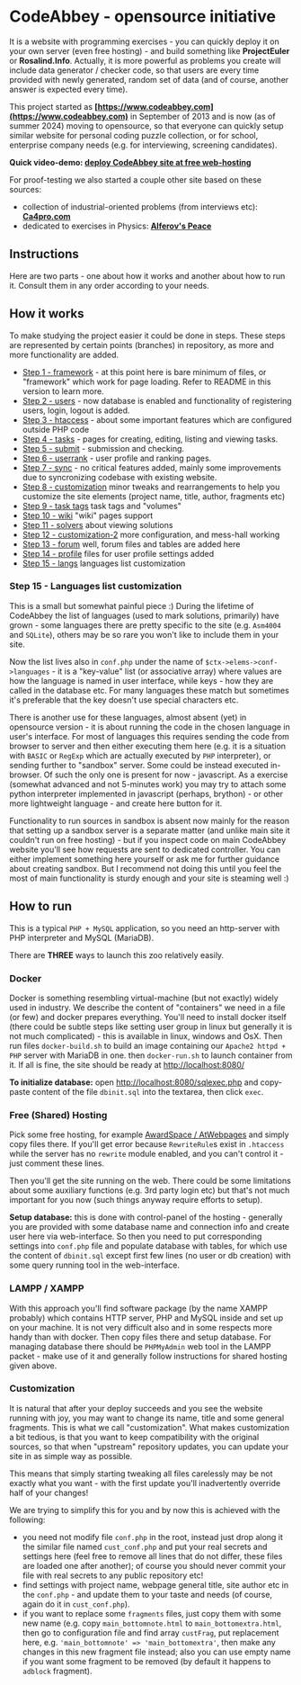 # CodeAbbey - opensource initiative

It is a website with programming exercises - you can quickly deploy it on your own server (even free hosting) - and
build something like **ProjectEuler** or **Rosalind.Info**. Actually, it is more powerful as problems you create
will include data generator / checker code, so that users are every time provided with newly generated, random set
of data (and of course, another answer is expected every time).

This project started as **[https://www.codeabbey.com](https://www.codeabbey.com)**
in September of 2013 and is now (as of summer 2024) moving to opensource, so that everyone can quickly setup
similar website for personal coding puzzle collection, or for school, enterprise company needs (e.g. for
interviewing, screening candidates).

**Quick video-demo: [deploy CodeAbbey site at free web-hosting](https://www.youtube.com/watch?v=ayjzFg8T1eQ)**

For proof-testing we also started a couple other site based on these sources:

- collection of industrial-oriented problems (from interviews etc): **[Ca4pro.com](https://ca4pro.com)**
- dedicated to exercises in Physics: **[Alferov's Peace](https://alferovs-peace.sourceforge.net)**

## Instructions

Here are two parts - one about how it works and another about how to run it. Consult them in any order according
to your needs.

## How it works

To make studying the project easier it could be done in steps. These steps are represented
by certain points (branches) in repository, as more and more functionality are added.

- [Step 1 - framework](https://github.com/CodeAbbey/src/tree/v0.1-framework) - at this point
    here is bare minimum of files, or "framework" which work for page loading. Refer to README
    in this version to learn more.
- [Step 2 - users](https://github.com/CodeAbbey/src/tree/v0.2-users) - now database is enabled
    and functionality of registering users, login, logout is added.
- [Step 3 - htaccess](https://github.com/CodeAbbey/src/tree/v0.3-htaccess) - about some important
    features which are configured outside PHP code
- [Step 4 - tasks](https://github.com/CodeAbbey/src/tree/v0.4-tasks) - pages for creating, editing,
    listing and viewing tasks.
- [Step 5 - submit](https://github.com/CodeAbbey/src/tree/v0.5-submit) - submission and checking.
- [Step 6 - userrank](https://github.com/CodeAbbey/src/tree/v0.6-userrank) - user profile and ranking pages.
- [Step 7 - sync](https://github.com/CodeAbbey/src/tree/v0.7-sync) - no critical features added,
    mainly some improvements due to syncronizing codebase with existing website.
- [Step 8 - customization](https://github.com/CodeAbbey/src/tree/v0.8-customization) minor tweaks and
    rearrangements to help you customize the site elements (project name, title, author, fragments etc)
- [Step 9 - task tags](https://github.com/CodeAbbey/src/tree/v0.9-tags) task tags and "volumes"
- [Step 10 - wiki](https://github.com/CodeAbbey/src/tree/v0.10-wiki) "wiki" pages support
- [Step 11 - solvers](https://github.com/CodeAbbey/src/tree/v0.11-solvers) about viewing solutions
- [Step 12 - customization-2](https://github.com/CodeAbbey/src/tree/v0.12-cust2) more configuration, and mess-hall working
- [Step 13 - forum](https://github.com/CodeAbbey/src/tree/v0.13-forum) well, forum files and tables are added here
- [Step 14 - profile](https://github.com/CodeAbbey/src/tree/v0.14-profile) files for user profile settings added
- [Step 15 - langs](https://github.com/CodeAbbey/src/tree/v0.15-langs) languages list customization

### Step 15 - Languages list customization

This is a small but somewhat painful piece :) During the lifetime of CodeAbbey the list of languages (used to mark solutions, primarily) have grown - some languages there are pretty specific
to the site (e.g. `Asm4004` and `SQLite`), others may be so rare you won't like to include them
in your site.

Now the list lives also in `conf.php` under the name of `$ctx->elems->conf->languages` - it is
a "key-value" list (or associative array) where values are how the language is named in user 
interface, while keys - how they are called in the database etc. For many languages these match
but sometimes it's preferable that the key doesn't use special characters etc.

There is another use for these languages, almost absent (yet) in opensource version - it is about
running the code in the chosen language in user's interface. For most of languages this requires
sending the code from browser to server and then either executing them here (e.g. it is a situation
with `BASIC` or `RegExp` which are actually executed by `PHP` interpreter), or sending further
to "sandbox" server. Some could be instead executed in-browser. Of such the only one is present
for now - javascript. As a exercise (somewhat advanced and not 5-minutes work) you may try to
attach some python interpreter implemented in javascript (perhaps, brython) - or other more
lightweight language - and create here button for it.

Functionality to run sources in sandbox is absent now mainly for the reason that setting up a
sandbox server is a separate matter (and unlike main site it couldn't run on free hosting) - but
if you inspect code on main CodeAbbey website you'll see how requests are sent to dedicated
controller. You can either implement something here yourself or ask me for further guidance about
creating sandbox. But I recommend not doing this until you feel the most of main functionality is
sturdy enough and your site is steaming well :)

## How to run

This is a typical `PHP + MySQL` application, so you need an http-server with PHP interpreter and MySQL (MariaDB).

There are **THREE** ways to launch this zoo relatively easily.

### Docker

Docker is something resembling virtual-machine (but not exactly) widely used in industry. We describe
the content of "containers" we need in a file (or few) and docker prepares everything. You'll need to install
docker itself (there could be subtle steps like setting user group in linux but generally it is not much
complicated) - this is available in linux, windows and OsX. Then run files `docker-build.sh` to build an
image containing our `Apache2 httpd + PHP` server with MariaDB in one. then `docker-run.sh` to launch container
from it. If all is fine, the site should be ready at [http://localhost:8080/](http://localhost:8080)

**To initialize database:** open [http://localhost:8080/sqlexec.php](http://localhost:8080/sqlexec.php) and copy-paste content of the file `dbinit.sql` into the textarea, then click `exec`.

### Free (Shared) Hosting

Pick some free hosting, for example [AwardSpace / AtWebpages](https://www.awardspace.com/) and simply copy files there. If you'll get error because `RewriteRule`s exist in `.htaccess` while
the server has no `rewrite` module enabled, and you can't control it - just comment these lines.

Then you'll get the site running on the web. There could be some limitations about some auxiliary functions
(e.g. 3rd party login etc) but that's not much important for you now (such things anyway require efforts to setup).

**Setup database:** this is done with control-panel of the hosting - generally you are provided
with some database name and connection info and create user here via web-interface. So then you
need to put corresponding settings into `conf.php` file and populate database with tables, for
which use the content of `dbinit.sql` except first few lines (no user or db creation) with
some query running tool in the web-interface.

### LAMPP / XAMPP

With this approach you'll find software package (by the name XAMPP probably) which contains HTTP server, PHP and MySQL
inside and set up on your machine. It is not very difficult also and in some respects more handy than with docker.
Then copy files there and setup database. For managing database there should be `PHPMyAdmin`
web tool in the LAMPP packet - make use of it and generally follow instructions for
shared hosting given above.

### Customization

It is natural that after your deploy succeeds and you see the website running with joy, you may
want to change its name, title and some general fragments. This is what we call "customization".
What makes customization a bit tedious, is that you want to keep compatibility with the original
sources, so that when "upstream" repository updates, you can update your site in as simple way as
possible.

This means that simply starting tweaking all files carelessly may be not exactly what you want -
with the first update you'll inadvertently override half of your changes!

We are trying to simplify this for you and by now this is achieved with the following:

- you need not modify file `conf.php` in the root, instead just drop along it the similar file
    named `cust_conf.php` and put your real secrets and settings here (feel free to remove all
    lines that do not differ, these files are loaded one after another); of course you should
    never commit your file with real secrets to any public repository etc!
- find settings with project name, webpage general title, site author etc in the `conf.php` -
    and update them to your taste and needs (of course, again do it in `cust_conf.php`).
- if you want to replace some `fragments` files, just copy them with some new name (e.g.
    copy `main_bottomnote.html` to `main_bottomextra.html`, then go to configuration file
    and find array `custFrag`, put replacement here, e.g. `'main_bottomnote' => 'main_bottomextra'`,
    then make any changes in this new fragment file instead; also you can use empty name if you
    want some fragment to be removed (by default it happens to `adblock` fragment).

